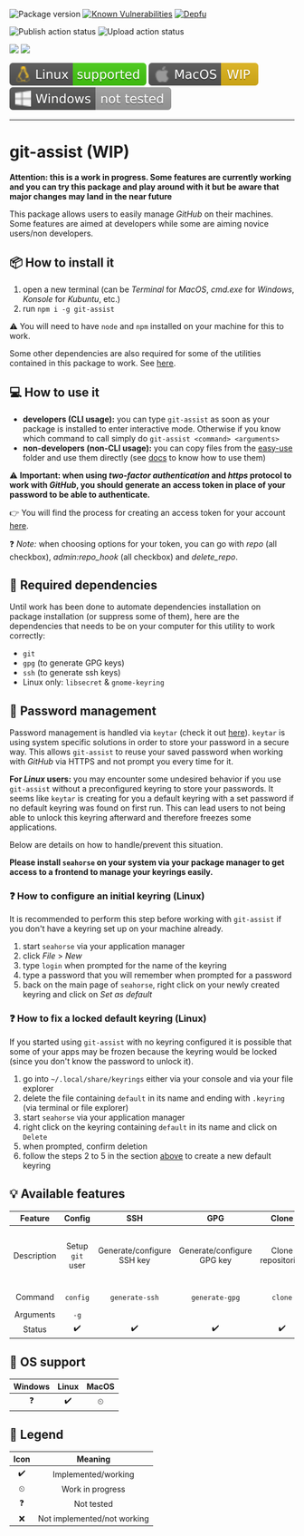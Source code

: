 ![Package version](https://img.shields.io/github/package-json/v/alexlemaire/git-assist?color=blue)
[![Known Vulnerabilities](https://snyk.io/test/github/alexlemaire/git-assist/badge.svg)](https://snyk.io/test/github/alexlemaire/git-assist)
[![Depfu](https://badges.depfu.com/badges/370e3d75a8141b8e5bf0ea1f2c891132/overview.svg)](https://depfu.com/github/alexlemaire/git-assist?project_id=11766)

![Publish action status](https://img.shields.io/github/workflow/status/alexlemaire/git-assist/publish?label=publish&logo=npm)
![Upload action status](https://img.shields.io/github/workflow/status/alexlemaire/git-assist/upload?label=upload&logo=Amazon%20AWS)

[![](https://img.shields.io/codeclimate/maintainability/alexlemaire/git-assist?label=maintainability&logo=Code%20Climate)](https://codeclimate.com/github/alexlemaire/git-assist)
[![](https://img.shields.io/codeclimate/tech-debt/alexlemaire/git-assist?label=technical%20debt&logo=Code%20Climate)](https://codeclimate.com/github/alexlemaire/git-assist)
<!-- [![](https://img.shields.io/codeclimate/coverage/alexlemaire/git-assist?label=test%20coverage&logo=Code%20Climate)](https://codeclimate.com/github/alexlemaire/git-assist) -->

![Linux support](static/linux-badge.svg)
![MacOS support](static/mac-badge.svg)
![Windows support](static/windows-badge.svg)

---

# git-assist (WIP)

**Attention: this is a work in progress. Some features are currently working and you can try this package and play around with it but be aware that major changes may land in the near future**

This package allows users to easily manage _GitHub_ on their machines. Some features are aimed at developers while some are aiming novice users/non developers.

## :package: How to install it

1. open a new terminal (can be _Terminal_ for _MacOS_, _cmd.exe_ for _Windows_, _Konsole_ for _Kubuntu_, etc.)
2. run `npm i -g git-assist`

:warning: You will need to have `node` and `npm` installed on your machine for this to work.

Some other dependencies are also required for some of the utilities contained in this package to work. See [here](#:link:-required-dependencies).

## :computer: How to use it

- **developers (CLI usage):** you can type `git-assist` as soon as your package is installed to enter interactive mode. Otherwise if you know which command to call simply do `git-assist <command> <arguments>`
- **non-developers (non-CLI usage):** you can copy files from the [easy-use](./easy-use) folder and use them directly (see [docs](./easy-use/README.md) to know how to use them)

:warning: **Important: when using _two-factor authentication_ and _https_ protocol to work with _GitHub_, you should generate an access token in place of your password to be able to authenticate.**

:point_right: You will find the process for creating an access token for your account [here](https://help.github.com/en/github/authenticating-to-github/creating-a-personal-access-token-for-the-command-line).

:question: _Note:_ when choosing options for your token, you can go with _repo_ (all checkbox), _admin:repo_hook_ (all checkbox) and _delete_repo_.

## :link: Required dependencies

Until work has been done to automate dependencies installation on package installation (or suppress some of them), here are the dependencies that needs to be on your computer for this utility to work correctly:
- `git`
- `gpg` (to generate GPG keys)
- `ssh` (to generate ssh keys)
- Linux only: `libsecret` & `gnome-keyring`

## :closed_lock_with_key: Password management

Password management is handled via `keytar` (check it out [here](https://www.npmjs.com/package/keytar)). `keytar` is using system specific solutions in order to store your password in a secure way. This allows `git-assist` to reuse your saved password when working with _GitHub_ via HTTPS and not prompt you every time for it.

**For _Linux_ users:** you may encounter some undesired behavior if you use `git-assist` without a preconfigured keyring to store your passwords. It seems like `keytar` is creating for you a default keyring with a set password if no default keyring was found on first run. This can lead users to not being able to unlock this keyring afterward and therefore freezes some applications.

Below are details on how to handle/prevent this situation.

**Please install `seahorse` on your system via your package manager to get access to a frontend to manage your keyrings easily.**

### :question: How to configure an initial keyring (Linux)

It is recommended to perform this step before working with `git-assist` if you don't have a keyring set up on your machine already.

1. start `seahorse` via your application manager
2. click _File_ > _New_
3. type `login` when prompted for the name of the keyring
4. type a password that you will remember when prompted for a password
5. back on the main page of `seahorse`, right click on your newly created keyring and click on _Set as default_

### :question: How to fix a locked default keyring (Linux)

If you started using `git-assist` with no keyring configured it is possible that some of your apps may be frozen because the keyring would be locked (since you don't know the password to unlock it).

1. go into `~/.local/share/keyrings` either via your console and via your file explorer
2. delete the file containing `default` in its name and ending with `.keyring` (via terminal or file explorer)
3. start `seahorse` via your application manager
4. right click on the keyring containing `default` in its name and click on `Delete`
5. when prompted, confirm deletion
6. follow the steps 2 to 5 in the section [above](#:question:-how-to-configure-an-initial-keyring) to create a new default keyring

## :bulb: Available features

|   Feature   |      Config      |             SSH            |             GPG            |        Clone       |                              Push                              |             Pull            |                                              Auto-pull                                              |             Help            |                     Version                     |
|:-----------:|:----------------:|:--------------------------:|:--------------------------:|:------------------:|:--------------------------------------------------------------:|:---------------------------:|:---------------------------------------------------------------------------------------------------:|:---------------------------:|:-----------------------------------------------:|
| Description | Setup `git` user | Generate/configure SSH key | Generate/configure GPG key | Clone repositories | Easy push (git add/commit/push all in one via interactive CLI) | Easy pull (interactive CLI) | Automatically pull for repositories (on machine startup/schedule/etc). Offers configuration options | Get help about `git-assist` | Print current installed version of `git-assist` |
|   Command   |     `config`     |       `generate-ssh`       |       `generate-gpg`       |       `clone`      |                             `push`                             |            `pull`           |                                             `auto-pull`                                             |           `--help`          |                   `--version`                   |
|  Arguments  |       `-g`       |                            |                            |                    |                                                                |                             |                                                                                                     |                             |                                                 |
|    Status   |         ✔️        |              ✔️             |              ✔️             |          ✔️         |                                ✔️                               |              ✔️              |                                                  ⏲                                                  |              ✔️              |                        ✔️                        |

## :wrench: OS support

| Windows | Linux | MacOS |
|:-------:|:-----:|:-----:|
| ❓       | ✔️     | ⏲     |

## :bookmark: Legend

| Icon |           Meaning           |
|:----:|:---------------------------:|
|   ✔️  |     Implemented/working     |
|   ⏲  |       Work in progress      |
|   ❓  |          Not tested         |
|   ❌  | Not implemented/not working |
